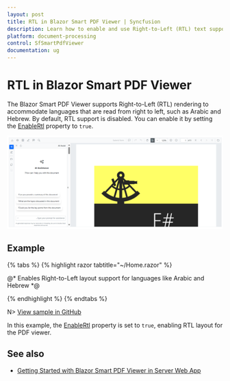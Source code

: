 ```yaml
---
layout: post
title: RTL in Blazor Smart PDF Viewer | Syncfusion
description: Learn how to enable and use Right-to-Left (RTL) text support in Blazor SfSmartPdfViewer for multilingual PDF viewing.
platform: document-processing
control: SfSmartPdfViewer
documentation: ug
---
```


# RTL in Blazor Smart PDF Viewer

The Blazor Smart PDF Viewer supports Right-to-Left (RTL) rendering to accommodate languages that are read from right to left, such as Arabic and Hebrew. By default, RTL support is disabled. You can enable it by setting the [EnableRtl](https://help.syncfusion.com//cr/blazor/Syncfusion.Blazor.SfPdfViewer.PdfViewerBase.html#Syncfusion_Blazor_SfPdfViewer_PdfViewerBase_EnableRtl) property to `true`.

![RTL Desktop](images/rtl-desktop.png)

## Example

{% tabs %}
{% highlight razor tabtitle="~/Home.razor" %}

@* Enables Right-to-Left layout support for languages like Arabic and Hebrew *@

<SfSmartPdfViewer DocumentPath="https://cdn.syncfusion.com/content/pdf/pdf-succinctly.pdf"
EnableRtl="true">
</SfSmartPdfViewer>

{% endhighlight %}
{% endtabs %}

N> [View sample in GitHub](https://github.com/SyncfusionExamples/blazor-smart-pdf-viewer-examples/tree/master/RTL)

In this example, the [EnableRtl](https://help.syncfusion.com//cr/blazor/Syncfusion.Blazor.SfPdfViewer.PdfViewerBase.html#Syncfusion_Blazor_SfPdfViewer_PdfViewerBase_EnableRtl) property is set to `true`, enabling RTL layout for the PDF viewer.

## See also

* [Getting Started with Blazor Smart PDF Viewer in Server Web App](./getting-started/web-app)